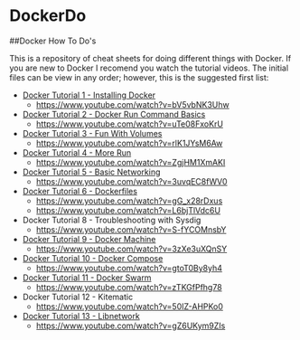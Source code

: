 # DockerDo
##Docker How To Do's

This is a repository of cheat sheets for doing different things with Docker.  If you are new to Docker I recomend you watch the tutorial videos.  The initial files can be view in any order; however, this is the suggested first list: 

* [Docker Tutorial 1 - Installing Docker](01_Installation.md)
    * https://www.youtube.com/watch?v=bV5vbNK3Uhw
* [Docker Tutorial 2 - Docker Run Command Basics](02_RunCommandBasics.md)
    * https://www.youtube.com/watch?v=uTe08FxoKrU
* [Docker Tutorial 3 - Fun With Volumes](03_Volumes.md)
    * https://www.youtube.com/watch?v=rlK1JYsM6Aw
* [Docker Tutorial 4 - More Run](04_RunCommandAdanced.md)
    * https://www.youtube.com/watch?v=ZgjHM1XmAKI
* [Docker Tutorial 5 - Basic Networking](05_NetworkingBasic.md)
    * https://www.youtube.com/watch?v=3uvqEC8fWV0
* [Docker Tutorial 6 - Dockerfiles](06_Dockerfile.md)
    * https://www.youtube.com/watch?v=gG_x28rDxus
    * https://www.youtube.com/watch?v=L6bjTlVdc6U
* Docker Tutorial 8 - Troubleshooting with Sysdig
    * https://www.youtube.com/watch?v=S-fYCOMnsbY
* [Docker Tutorial 9 - Docker Machine](07_Machine.md)
    * https://www.youtube.com/watch?v=3zXe3uXQnSY
* [Docker Tutorial 10 - Docker Compose](08_Compose.md)
    * https://www.youtube.com/watch?v=gtoT0By8yh4
* [Docker Tutorial 11 - Docker Swarm](09_Swarm.md)
    * https://www.youtube.com/watch?v=zTKGfPfhg78
* Docker Tutorial 12 - Kitematic
    * https://www.youtube.com/watch?v=50IZ-AHPKo0
* [Docker Tutorial 13 - Libnetwork](10_Libnetwork.md)
    * https://www.youtube.com/watch?v=gZ6UKym9ZIs
